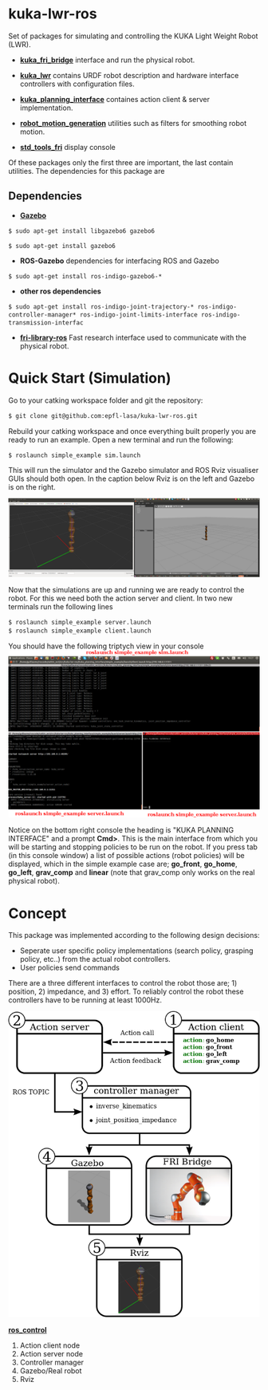 # kuka-lwr-ros
Set of packages for simulating and controlling the KUKA Light Weight Robot (LWR). 

* [**kuka_fri_bridge**](https://github.com/epfl-lasa/kuka-lwr-ros/tree/master/kuka_fri_bridge)         interface and run the physical robot.
  
* [**kuka_lwr**](https://github.com/epfl-lasa/kuka-lwr-ros/tree/master/kuka_lwr)                 contains URDF robot description and hardware interface controllers with configuration files.

* [**kuka_planning_interface**](https://github.com/epfl-lasa/kuka-lwr-ros/tree/master/kuka_planning_interface)  containes action client & server implementation.

* [**robot_motion_generation**](https://github.com/epfl-lasa/kuka-lwr-ros/tree/master/robot_motion_generation)  utilities such as filters for smoothing robot motion.

* [**std_tools_fri**](https://github.com/epfl-lasa/kuka-lwr-ros/tree/master/std_tools_fri)            display console 

Of these packages only the first three are important, the last contain utilities. The dependencies
for this package are

## Dependencies

* [**Gazebo**](http://gazebosim.org/) 
```
$ sudo apt-get install libgazebo6 gazebo6
```
```
$ sudo apt-get install gazebo6
```
* **ROS-Gazebo** dependencies for interfacing ROS and Gazebo
```
$ sudo apt-get install ros-indigo-gazebo6-*
```
* **other ros dependencies**
```
$ sudo apt-get install ros-indigo-joint-trajectory-* ros-indigo-controller-manager* ros-indigo-joint-limits-interface ros-indigo-transmission-interfac
```
* [**fri-library-ros**](https://github.com/epfl-lasa/fri-library-ros) Fast research interface used to communicate 
 with the physical robot.

# Quick Start (Simulation)

Go to your catking workspace folder and git the repository:
```sh
$ git clone git@github.com:epfl-lasa/kuka-lwr-ros.git
```
Rebuild your catking workspace and once everything built properly you are ready to run an example. Open 
a new terminal and run the following:
```sh
$ roslaunch simple_example sim.launch
```
This will run the simulator and the Gazebo simulator and ROS Rviz visualiser GUIs should both open. In the
caption below Rviz is on the left and Gazebo is on the right.

![alt text](readme/gazebo_rviz.png "Gazebo and Rviz GUIs")

Now that the simulations are up and running we are ready to control the robot. For this we need both the action 
server and client. In two new terminals run the following lines

```sh
$ roslaunch simple_example server.launch
$ roslaunch simple_example client.launch
```

You should have the following triptych view in your console 
![alt text](readme/console.png "Triptych console view")

Notice on the bottom right console the heading is "KUKA PLANNING INTERFACE" and a prompt **Cmd>**. This is 
the main interface from which you will be starting and stopping policies to be run on the robot. If you
press tab (in this console window) a list of possible actions (robot policies) will be displayed, which in the 
simple example case are; **go_front**, **go_home**,
**go_left**, **grav_comp** and **linear** (note that grav_comp only works on the real physical robot).

# Concept

This package was implemented according to the following design decisions:
*  Seperate user specific policy implementations (search policy, grasping policy, etc..) from the actual robot controllers.
*  User policies send commands 

There are a three different interfaces to control the robot those are; 1) position, 2) impedance, and 3) effort.
To reliably control the robot these controllers have to be running at least 1000Hz.  


![alt text](readme/concept.png "Description goes here")


[**ros_control**](http://gazebosim.org/tutorials?tut=ros_control)  


<ol>
  <li>Action client node</li>
  <li>Action server node</li>
  <li>Controller manager</li>
  <li>Gazebo/Real robot</li>
  <li>Rviz</li>
</ol>
